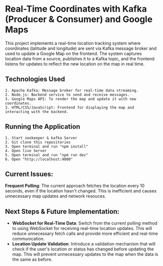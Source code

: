 # Real-Time Coordinates with Kafka (Producer & Consumer) and Google Maps

This project implements a real-time location tracking system where coordinates (latitude and longitude) are sent via Kafka message broker and used to update a Google Map on the frontend. The system captures location data from a source, publishes it to a Kafka topic, and the frontend listens for updates to reflect the new location on the map in real time.

## Technologies Used

    1. Apache Kafka: Message broker for real-time data streaming.
    2. Node.js: Backend service to send and receive messages.
    3. Google Maps API: To render the map and update it with new coordinates.
    3. HTML/CSS/JavaScript: Frontend for displaying the map and interacting with the backend.

## Running the Application
    1. Start zookeeper & kafka Server
    2. Git clone this repositories
    3. Open terminal and run "npm install"
    4. Open live Server
    5. Open terminal and run "npm run dev"
    6. Open "http://localhost:4000"

## Current Issues:
**Frequent Polling**: The current approach fetches the location every 10 seconds, even if the location hasn't changed. This is inefficient and causes unnecessary map updates and network resouces.

## Next Steps & Future Implementation:
- **WebSocket for Real-Time Data**: Switch from the current polling method to using WebSocket for receiving real-time location updates. This will reduce unnecessary fetch calls and provide more efficient and real-time communication.
- **Location Update Validation**: Introduce a validation mechanism that will check if the user's location or status has changed before updating the map. This will prevent unnecessary updates to the map when the data is the same as before.
